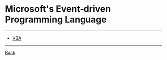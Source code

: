 # Microsoft's Event-driven Programming Language

---

- [VBA](./VBA.md)

---

[Back](./../../readme.md)
